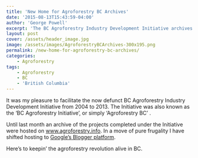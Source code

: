 ```yaml
---
title: 'New Home for Agroforestry BC Archives'
date: '2015-08-13T15:43:59-04:00'
author: 'George Powell'
excerpt: 'The BC Agroforestry Industry Development Initiative archives have moved.'
layout: post
cover: /assets/header_image.jpg
image: /assets/images/AgroforestryBCArchives-300x195.png
permalink: /new-home-for-agroforestry-bc-archives/
categories:
    - Agroforestry
tags:
    - Agroforestry
    - BC
    - 'British Columbia'
---
```


It was my pleasure to facilitate the now defunct BC Agroforestry Industry Development Initiative from 2004 to 2013. The Initiative was also known as the ‘BC Agroforestry Initiative’, or simply ‘Agroforestry BC’ .

Until last month an archive of the projects completed under the Initiative were hosted on www.agroforestry.info. In a move of pure frugality I have shifted hosting to [Google’s Blogger platform](http://agroforestry-update.blogspot.ca/).

Here’s to keepin’ the agroforestry revolution alive in BC.
